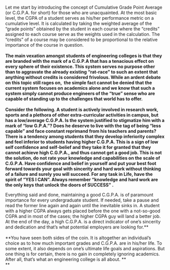 <span id="internal-source-marker_0.705673435004428"
class="anchor"></span>Let me start by introducing the concept of
Cumulative Grade Point Average (or C.G.P.A. for short) for those who are
unacquainted. At the most basic level, the CGPA of a student serves as
his/her performance metric on a cumulative level. It is calculated by
taking the weighted average of the “grade points” obtained by the
student in each course where the “credits” assigned to each course serve
as the weights used in the calculation. The “credits” of a course may be
considered to be proportional to the relative importance of the course
in question.**\
\
**The main vexation amongst students of engineering colleges is that
they are branded with the mark of a C.G.P.A that has a tenacious effect
on every sphere of their existence. This system serves no purpose other
than to aggravate the already existing “rat-race” to such an extent that
anything without credits is considered frivolous. While an ardent debate
on this topic still rages on,  the simple fact cannot be denied that the
current system focuses on academics alone and we know that such a system
simply cannot produce engineers of the “true” sense who are capable of
standing up to the challenges that world has to offer.**\
\
**Consider the following. A student is actively involved in research
work, sports and a plethora of other extra-curricular activities in
campus, but has a low/average C.G.P.A. Is the system justified to
stigmatize him with a mark of “low G.P.A.”? Does he deserve to live with
the tag of being “less capable” and face constant reprimand from his
teachers and parents?**\
There is a tendency among students that they develop inferiority complex
and feel inferior to students having higher C.G.P.A. This is a sign of
low self confidence and self-belief and they take it for granted that
they cannot achieve high C.G.P.A., and thus cannot get a good job. This
is not the solution, do not rate your knowledge and capabilities on the
scale of C.G.P.A. Have confidence and belief in yourself and put your
best foot forward towards your goal with sincerity and hard work without
thinking of a failure and surely you will succeed. For any task in Life,
have the spirit of “YES I CAN”. Always remember “knowledge and hard work
are the only keys that unlock the doors of SUCCESS” .**

Everything said and done, maintaining a good C.G.P.A. is of paramount
importance for every undergraduate student. If needed, take a pause and
read the former line again and again until the inevitable sinks in. A
student with a higher CGPA always gets placed before the one with a
not-so-good CGPA and in most of the cases; the higher CGPA guy will land
a better job. At the end of the day, a high C.G.P.A. is a direct
indicator of one’s sincerity and dedication and that’s what potential
employers are looking for.**\
\
**You have seen both sides of the coin. It is altogether an individual’s
choice as to how much important grades and C.G.P.A. are in his/her life.
To some extent, it also depends on one’s ultimate life goals and
aspirations. But one thing is for certain, there is no gain in
completely ignoring academics. After all, that’s what an engineering
college is all about. **\
**
